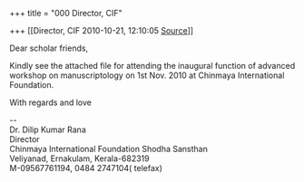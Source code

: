 +++
title = "000 Director, CIF"

+++
[[Director, CIF	2010-10-21, 12:10:05 [Source](https://groups.google.com/g/bvparishat/c/Ge3i-oDyIhw)]]



Dear scholar friends,



Kindly see the attached file for attending the inaugural function of advanced workshop on manuscriptology on 1st Nov. 2010 at Chinmaya International Foundation.



With regards and love  
  
--  
Dr. Dilip Kumar Rana  
Director  
Chinmaya International Foundation Shodha Sansthan  
Veliyanad, Ernakulam, Kerala-682319  
M-09567761194, 0484 2747104( telefax)  

